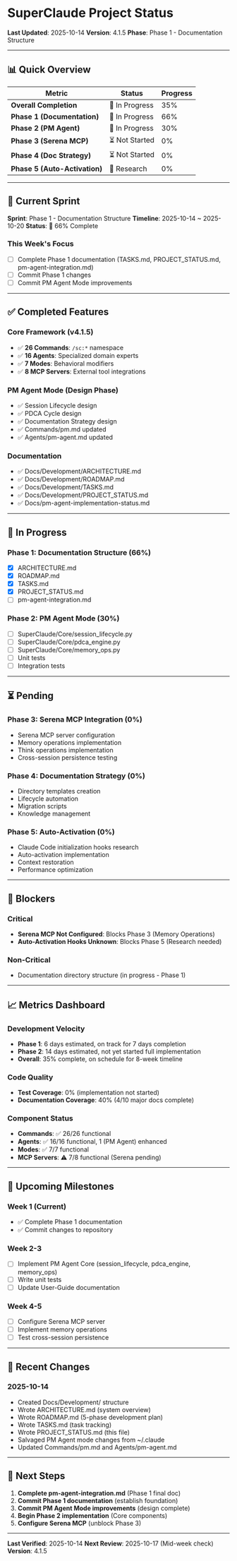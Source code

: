 # SuperClaude Project Status

**Last Updated**: 2025-10-14
**Version**: 4.1.5
**Phase**: Phase 1 - Documentation Structure

---

## 📊 Quick Overview

| Metric | Status | Progress |
|--------|--------|----------|
| **Overall Completion** | 🔄 In Progress | 35% |
| **Phase 1 (Documentation)** | 🔄 In Progress | 66% |
| **Phase 2 (PM Agent)** | 🔄 In Progress | 30% |
| **Phase 3 (Serena MCP)** | ⏳ Not Started | 0% |
| **Phase 4 (Doc Strategy)** | ⏳ Not Started | 0% |
| **Phase 5 (Auto-Activation)** | 🔬 Research | 0% |

---

## 🎯 Current Sprint

**Sprint**: Phase 1 - Documentation Structure
**Timeline**: 2025-10-14 ~ 2025-10-20
**Status**: 🔄 66% Complete

### This Week's Focus
- [ ] Complete Phase 1 documentation (TASKS.md, PROJECT_STATUS.md, pm-agent-integration.md)
- [ ] Commit Phase 1 changes
- [ ] Commit PM Agent Mode improvements

---

## ✅ Completed Features

### Core Framework (v4.1.5)
- ✅ **26 Commands**: `/sc:*` namespace
- ✅ **16 Agents**: Specialized domain experts
- ✅ **7 Modes**: Behavioral modifiers
- ✅ **8 MCP Servers**: External tool integrations

### PM Agent Mode (Design Phase)
- ✅ Session Lifecycle design
- ✅ PDCA Cycle design
- ✅ Documentation Strategy design
- ✅ Commands/pm.md updated
- ✅ Agents/pm-agent.md updated

### Documentation
- ✅ Docs/Development/ARCHITECTURE.md
- ✅ Docs/Development/ROADMAP.md
- ✅ Docs/Development/TASKS.md
- ✅ Docs/Development/PROJECT_STATUS.md
- ✅ Docs/pm-agent-implementation-status.md

---

## 🔄 In Progress

### Phase 1: Documentation Structure (66%)
- [x] ARCHITECTURE.md
- [x] ROADMAP.md
- [x] TASKS.md
- [x] PROJECT_STATUS.md
- [ ] pm-agent-integration.md

### Phase 2: PM Agent Mode (30%)
- [ ] SuperClaude/Core/session_lifecycle.py
- [ ] SuperClaude/Core/pdca_engine.py
- [ ] SuperClaude/Core/memory_ops.py
- [ ] Unit tests
- [ ] Integration tests

---

## ⏳ Pending

### Phase 3: Serena MCP Integration (0%)
- Serena MCP server configuration
- Memory operations implementation
- Think operations implementation
- Cross-session persistence testing

### Phase 4: Documentation Strategy (0%)
- Directory templates creation
- Lifecycle automation
- Migration scripts
- Knowledge management

### Phase 5: Auto-Activation (0%)
- Claude Code initialization hooks research
- Auto-activation implementation
- Context restoration
- Performance optimization

---

## 🚫 Blockers

### Critical
- **Serena MCP Not Configured**: Blocks Phase 3 (Memory Operations)
- **Auto-Activation Hooks Unknown**: Blocks Phase 5 (Research needed)

### Non-Critical
- Documentation directory structure (in progress - Phase 1)

---

## 📈 Metrics Dashboard

### Development Velocity
- **Phase 1**: 6 days estimated, on track for 7 days completion
- **Phase 2**: 14 days estimated, not yet started full implementation
- **Overall**: 35% complete, on schedule for 8-week timeline

### Code Quality
- **Test Coverage**: 0% (implementation not started)
- **Documentation Coverage**: 40% (4/10 major docs complete)

### Component Status
- **Commands**: ✅ 26/26 functional
- **Agents**: ✅ 16/16 functional, 1 (PM Agent) enhanced
- **Modes**: ✅ 7/7 functional
- **MCP Servers**: ⚠️ 7/8 functional (Serena pending)

---

## 🎯 Upcoming Milestones

### Week 1 (Current)
- ✅ Complete Phase 1 documentation
- ✅ Commit changes to repository

### Week 2-3
- [ ] Implement PM Agent Core (session_lifecycle, pdca_engine, memory_ops)
- [ ] Write unit tests
- [ ] Update User-Guide documentation

### Week 4-5
- [ ] Configure Serena MCP server
- [ ] Implement memory operations
- [ ] Test cross-session persistence

---

## 📝 Recent Changes

### 2025-10-14
- Created Docs/Development/ structure
- Wrote ARCHITECTURE.md (system overview)
- Wrote ROADMAP.md (5-phase development plan)
- Wrote TASKS.md (task tracking)
- Wrote PROJECT_STATUS.md (this file)
- Salvaged PM Agent mode changes from ~/.claude
- Updated Commands/pm.md and Agents/pm-agent.md

---

## 🔮 Next Steps

1. **Complete pm-agent-integration.md** (Phase 1 final doc)
2. **Commit Phase 1 documentation** (establish foundation)
3. **Commit PM Agent Mode improvements** (design complete)
4. **Begin Phase 2 implementation** (Core components)
5. **Configure Serena MCP** (unblock Phase 3)

---

**Last Verified**: 2025-10-14
**Next Review**: 2025-10-17 (Mid-week check)
**Version**: 4.1.5
